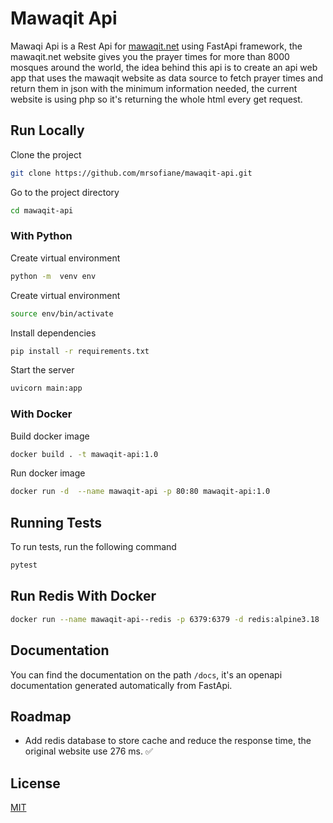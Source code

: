 
# Mawaqit Api

Mawaqi Api is a Rest Api for [mawaqit.net](https://mawaqit.net) using FastApi framework,
the mawaqit.net website gives you the prayer times for more than 8000 mosques around the world,
the idea behind this api is to create an api web app that uses the mawaqit website as data source
to fetch prayer times and return them in json with the minimum information needed,
the current website is using php so it's returning the whole html every get request.



## Run Locally

Clone the project

```bash
git clone https://github.com/mrsofiane/mawaqit-api.git
```

Go to the project directory

```bash
cd mawaqit-api
```

### With Python

Create virtual environment

```bash
python -m  venv env
```

Create virtual environment

```bash
source env/bin/activate
```

Install dependencies

```bash
pip install -r requirements.txt
```

Start the server

```bash
uvicorn main:app
```

### With Docker

Build docker image

```bash
docker build . -t mawaqit-api:1.0
```

Run docker image

```bash
docker run -d  --name mawaqit-api -p 80:80 mawaqit-api:1.0
```
## Running Tests

To run tests, run the following command

```bash
pytest
```
## Run Redis With Docker
```bash
docker run --name mawaqit-api--redis -p 6379:6379 -d redis:alpine3.18
```
## Documentation

You can find the documentation on the path `/docs`,
it's an openapi documentation generated automatically from FastApi.

## Roadmap

- Add redis database to store cache and reduce the response time, the original website use 276 ms. ✅

## License

[MIT](https://github.com/mrsofiane/mawaqit-api/blob/main/LICENSE.md)

